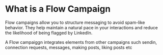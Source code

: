 # What is a Flow Campaign

Flow campaigns allow you to structure messaging to avoid spam-like behavior. They help maintain a natural pace in your interactions and reduce the likelihood of being flagged by LinkedIn.

A Flow campaiggn integrates elements from other campaigns such sendin, connection requests, messages, 
making posts, liking posts etc
